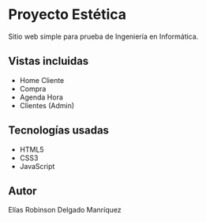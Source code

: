 # Proyecto Estética
Sitio web simple para prueba de Ingeniería en Informática.

## Vistas incluidas
- Home Cliente
- Compra
- Agenda Hora
- Clientes (Admin)

## Tecnologías usadas
- HTML5
- CSS3
- JavaScript

## Autor
Elías Robinson Delgado Manríquez
